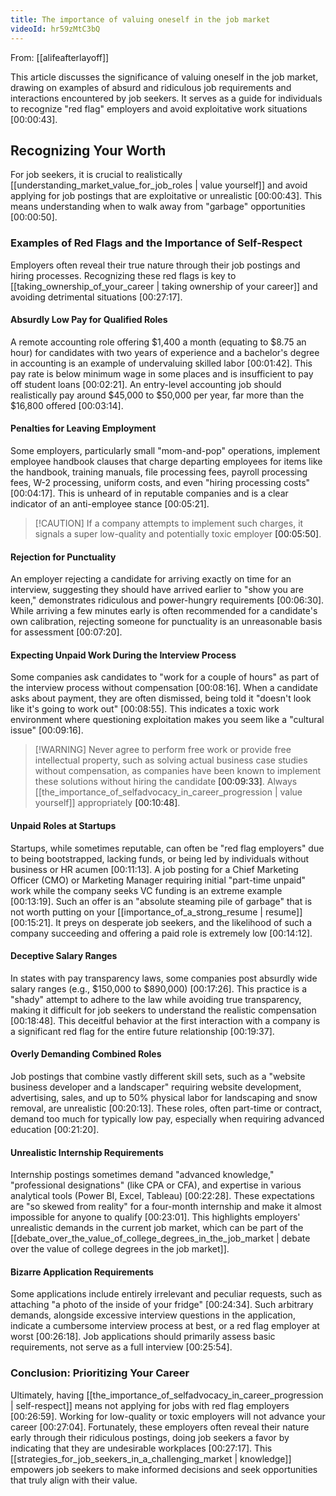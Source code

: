 ```yaml
---
title: The importance of valuing oneself in the job market
videoId: hr59zMtC3bQ
---
```


From: [[alifeafterlayoff]] <br/> 

This article discusses the significance of valuing oneself in the job market, drawing on examples of absurd and ridiculous job requirements and interactions encountered by job seekers. It serves as a guide for individuals to recognize "red flag" employers and avoid exploitative work situations <a class="yt-timestamp" data-t="00:00:43">[00:00:43]</a>.

## Recognizing Your Worth
For job seekers, it is crucial to realistically [[understanding_market_value_for_job_roles | value yourself]] and avoid applying for job postings that are exploitative or unrealistic <a class="yt-timestamp" data-t="00:00:43">[00:00:43]</a>. This means understanding when to walk away from "garbage" opportunities <a class="yt-timestamp" data-t="00:00:50">[00:00:50]</a>.

### Examples of Red Flags and the Importance of Self-Respect

Employers often reveal their true nature through their job postings and hiring processes. Recognizing these red flags is key to [[taking_ownership_of_your_career | taking ownership of your career]] and avoiding detrimental situations <a class="yt-timestamp" data-t="00:27:17">[00:27:17]</a>.

#### Absurdly Low Pay for Qualified Roles
A remote accounting role offering $1,400 a month (equating to $8.75 an hour) for candidates with two years of experience and a bachelor's degree in accounting is an example of undervaluing skilled labor <a class="yt-timestamp" data-t="00:01:42">[00:01:42]</a>. This pay rate is below minimum wage in some places and is insufficient to pay off student loans <a class="yt-timestamp" data-t="00:02:21">[00:02:21]</a>. An entry-level accounting job should realistically pay around $45,000 to $50,000 per year, far more than the $16,800 offered <a class="yt-timestamp" data-t="00:03:14">[00:03:14]</a>.

#### Penalties for Leaving Employment
Some employers, particularly small "mom-and-pop" operations, implement employee handbook clauses that charge departing employees for items like the handbook, training manuals, file processing fees, payroll processing fees, W-2 processing, uniform costs, and even "hiring processing costs" <a class="yt-timestamp" data-t="00:04:17">[00:04:17]</a>. This is unheard of in reputable companies and is a clear indicator of an anti-employee stance <a class="yt-timestamp" data-t="00:05:21">[00:05:21]</a>.

> [!CAUTION] If a company attempts to implement such charges, it signals a super low-quality and potentially toxic employer <a class="yt-timestamp" data-t="00:05:50">[00:05:50]</a>.

#### Rejection for Punctuality
An employer rejecting a candidate for arriving exactly on time for an interview, suggesting they should have arrived earlier to "show you are keen," demonstrates ridiculous and power-hungry requirements <a class="yt-timestamp" data-t="00:06:30">[00:06:30]</a>. While arriving a few minutes early is often recommended for a candidate's own calibration, rejecting someone for punctuality is an unreasonable basis for assessment <a class="yt-timestamp" data-t="00:07:20">[00:07:20]</a>.

#### Expecting Unpaid Work During the Interview Process
Some companies ask candidates to "work for a couple of hours" as part of the interview process without compensation <a class="yt-timestamp" data-t="00:08:16">[00:08:16]</a>. When a candidate asks about payment, they are often dismissed, being told it "doesn't look like it's going to work out" <a class="yt-timestamp" data-t="00:08:55">[00:08:55]</a>. This indicates a toxic work environment where questioning exploitation makes you seem like a "cultural issue" <a class="yt-timestamp" data-t="00:09:16">[00:09:16]</a>.

> [!WARNING] Never agree to perform free work or provide free intellectual property, such as solving actual business case studies without compensation, as companies have been known to implement these solutions without hiring the candidate <a class="yt-timestamp" data-t="00:09:33">[00:09:33]</a>. Always [[the_importance_of_selfadvocacy_in_career_progression | value yourself]] appropriately <a class="yt-timestamp" data-t="00:10:48">[00:10:48]</a>.

#### Unpaid Roles at Startups
Startups, while sometimes reputable, can often be "red flag employers" due to being bootstrapped, lacking funds, or being led by individuals without business or HR acumen <a class="yt-timestamp" data-t="00:11:13">[00:11:13]</a>. A job posting for a Chief Marketing Officer (CMO) or Marketing Manager requiring initial "part-time unpaid" work while the company seeks VC funding is an extreme example <a class="yt-timestamp" data-t="00:13:19">[00:13:19]</a>. Such an offer is an "absolute steaming pile of garbage" that is not worth putting on your [[importance_of_a_strong_resume | resume]] <a class="yt-timestamp" data-t="00:15:21">[00:15:21]</a>. It preys on desperate job seekers, and the likelihood of such a company succeeding and offering a paid role is extremely low <a class="yt-timestamp" data-t="00:14:12">[00:14:12]</a>.

#### Deceptive Salary Ranges
In states with pay transparency laws, some companies post absurdly wide salary ranges (e.g., $150,000 to $890,000) <a class="yt-timestamp" data-t="00:17:26">[00:17:26]</a>. This practice is a "shady" attempt to adhere to the law while avoiding true transparency, making it difficult for job seekers to understand the realistic compensation <a class="yt-timestamp" data-t="00:18:48">[00:18:48]</a>. This deceitful behavior at the first interaction with a company is a significant red flag for the entire future relationship <a class="yt-timestamp" data-t="00:19:37">[00:19:37]</a>.

#### Overly Demanding Combined Roles
Job postings that combine vastly different skill sets, such as a "website business developer and a landscaper" requiring website development, advertising, sales, and up to 50% physical labor for landscaping and snow removal, are unrealistic <a class="yt-timestamp" data-t="00:20:13">[00:20:13]</a>. These roles, often part-time or contract, demand too much for typically low pay, especially when requiring advanced education <a class="yt-timestamp" data-t="00:21:20">[00:21:20]</a>.

#### Unrealistic Internship Requirements
Internship postings sometimes demand "advanced knowledge," "professional designations" (like CPA or CFA), and expertise in various analytical tools (Power BI, Excel, Tableau) <a class="yt-timestamp" data-t="00:22:28">[00:22:28]</a>. These expectations are "so skewed from reality" for a four-month internship and make it almost impossible for anyone to qualify <a class="yt-timestamp" data-t="00:23:01">[00:23:01]</a>. This highlights employers' unrealistic demands in the current job market, which can be part of the [[debate_over_the_value_of_college_degrees_in_the_job_market | debate over the value of college degrees in the job market]].

#### Bizarre Application Requirements
Some applications include entirely irrelevant and peculiar requests, such as attaching "a photo of the inside of your fridge" <a class="yt-timestamp" data-t="00:24:34">[00:24:34]</a>. Such arbitrary demands, alongside excessive interview questions in the application, indicate a cumbersome interview process at best, or a red flag employer at worst <a class="yt-timestamp" data-t="00:26:18">[00:26:18]</a>. Job applications should primarily assess basic requirements, not serve as a full interview <a class="yt-timestamp" data-t="00:25:54">[00:25:54]</a>.

### Conclusion: Prioritizing Your Career
Ultimately, having [[the_importance_of_selfadvocacy_in_career_progression | self-respect]] means not applying for jobs with red flag employers <a class="yt-timestamp" data-t="00:26:59">[00:26:59]</a>. Working for low-quality or toxic employers will not advance your career <a class="yt-timestamp" data-t="00:27:04">[00:27:04]</a>. Fortunately, these employers often reveal their nature early through their ridiculous postings, doing job seekers a favor by indicating that they are undesirable workplaces <a class="yt-timestamp" data-t="00:27:17">[00:27:17]</a>. This [[strategies_for_job_seekers_in_a_challenging_market | knowledge]] empowers job seekers to make informed decisions and seek opportunities that truly align with their value.
